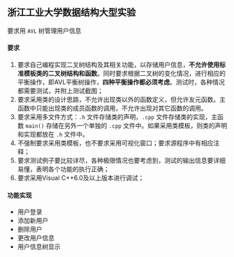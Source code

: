 ## 浙江工业大学数据结构大型实验

要求用 `AVL` 树管理用户信息

#### 要求

1. 要求自己编程实现二叉树结构及其相关功能，以存储用户信息，**不允许使用标准模板类的二叉树结构和函数**。同时要求根据二叉树的变化情况，进行相应的平衡操作，即AVL平衡树操作，**四种平衡操作都必须考虑**。测试时，各种情况都需要测试，并附上测试截图；
2. 要求采用类的设计思路，不允许出现类以外的函数定义，但允许友元函数。主函数中只能出现类的成员函数的调用，不允许出现对其它函数的调用。
3. 要求采用多文件方式：`.h` 文件存储类的声明，`.cpp` 文件存储类的实现，主函数 `main()` 存储在另外一个单独的 `.cpp` 文件中。如果采用类模板，则类的声明和实现都放在 `.h` 文件中。
4. 不强制要求采用类模板，也不要求采用可视化窗口；要求源程序中有相应注释；
5. 要求测试例子要比较详尽，各种极限情况也要考虑到，测试的输出信息要详细易懂，表明各个功能的执行正确；
6. 要求采用Visual C++6.0及以上版本进行调试；

#### 功能实现

* 用户登录
* 添加新用户
* 删除用户
* 更改用户信息
* 用户信息树显示